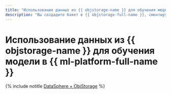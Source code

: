 ```yaml
---
title: "Использование данных из {{ objstorage-name }} для обучения модели в {{ ml-platform-full-name }}"
description: "Вы создадите бакет в {{ objstorage-full-name }}, смонтируете его к файловой системе Windows с помощью rclone и загрузите туда данные для обучения модели в {{ ml-platform-full-name }}."
---
```


# Использование данных из {{ objstorage-name }} для обучения модели в {{ ml-platform-full-name }}

{% include notitle [DataSphere + ObjStorage](../../_tutorials/datasphere/s3-to-datasphere.md) %}